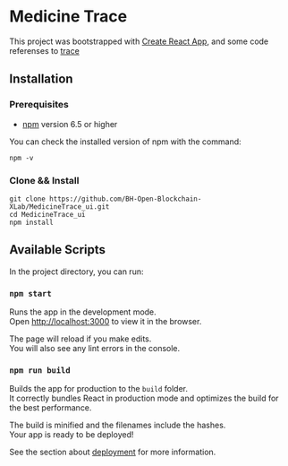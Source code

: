 # Medicine  Trace


This project was bootstrapped with [Create React App](https://github.com/facebook/create-react-app), and some code referenses to
[trace](https://github.com/maximevaillancourt/trace) 


## Installation
### Prerequisites
+ [npm](https://www.npmjs.com/get-npm) version 6.5 or higher

You can check the installed version of npm with the command:

```
npm -v
```

### Clone && Install 
```
git clone https://github.com/BH-Open-Blockchain-XLab/MedicineTrace_ui.git
cd MedicineTrace_ui
npm install
```

## Available Scripts
In the project directory, you can run:

### `npm start`

Runs the app in the development mode.<br>
Open [http://localhost:3000](http://localhost:3000) to view it in the browser.

The page will reload if you make edits.<br>
You will also see any lint errors in the console.

### `npm run build`

Builds the app for production to the `build` folder.<br>
It correctly bundles React in production mode and optimizes the build for the best performance.

The build is minified and the filenames include the hashes.<br>
Your app is ready to be deployed!

See the section about [deployment](https://facebook.github.io/create-react-app/docs/deployment) for more information.

